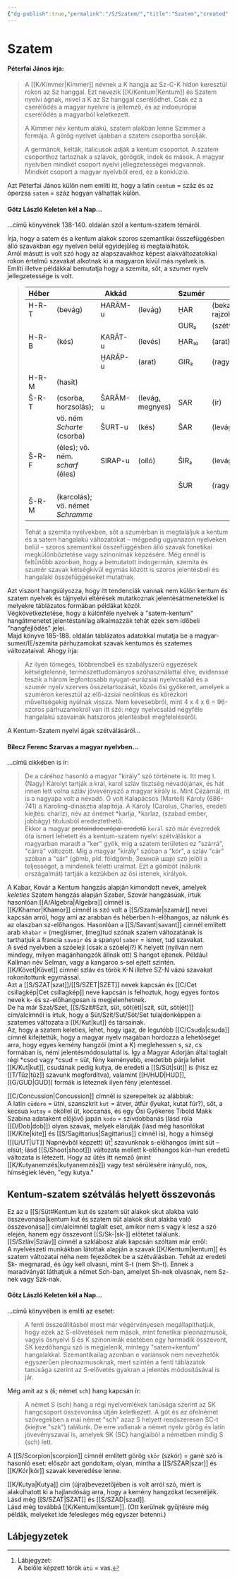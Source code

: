 ```yaml
---
{"dg-publish":true,"permalink":"/S/Szatem/","title":"Szatem","created":"2024-11-05T19:17","updated":"2025-07-16T14:25"}
---
```



# Szatem

#### Péterfai János írja:

> A [[K/Kimmer\|Kimmer]] névnek a K hangja az Sz-C-K hídon keresztül rokon az Sz hanggal. Ezt nevezik [[K/Kentum\|Kentum]] és Szatem nyelvi ágnak, mivel a K az Sz hanggal cserélődhet. Csak ez a cserélődés a magyar nyelvre is jellemző, és az indoeurópai cserélődés a magyarból keletkezett.  
> 
> A Kimmer név kentum alakú, szatem alakban lenne Szimmer a formája. A görög nyelvet újabban a szatem csoportba sorolják.  
> 
> A germánok, kelták, italicusok adják a kentum csoportot. A szatem csoporthoz tartoznak a szlávok, görögök, indek és mások. A magyar nyelvben mindkét csoport nyelvi jellegzetességei megvannak. Mindkét csoport a magyar nyelvből ered, ez a konklúzió.  

Azt Péterfai János külön nem említi itt, hogy a latin `centum` = száz és az óperzsa `satem` = száz hogyan válhattak külön.  

#### Götz László Keleten kél a Nap...  

...című könyvének 138-140. oldalán szól a kentum-szatem témáról.  

Írja, hogy a satem és a kentum alakok szoros szemantikai összefüggésben álló szavakban egy nyelven belül egyidejűleg is megtalálhatók.  
Arról másutt is volt szó hogy az alapszavakhoz képest alakváltozatokkal rokon értelmű szavakat alkotnak ki a magyaron kívül más nyelvek is.  
Említi illetve példákkal bemutatja hogy a szemita, sőt, a szumer nyelv jellegzetessége is volt.  

> | Héber |                                  | Akkád   |                  | Szumér |                    |
> | ----- | -------------------------------- | ------- | ---------------- | ------ | ------------------ |
> | H-R-T | (bevág)                          | HARÂM-u | (levág)          | ḪAR    | (bekarcol, rajzol) |
> |       |                                  |         |                  | GUR₂   | (szétvág)          |
> | H-R-B | (kés)                            | KARÂT-u | (levés)          | ḪAR₁₀  | (arat)             |
> |       |                                  | ḪARÂP-u | (arat)           | GIR₂   | (ragyog)           |
> | H-R-M | (hasít)                          |         |                  |        |                    |
> | Š-R-T | (csorba, horzsolás);             | ŠARÂM-u | (levág, megnyes) | SAR    | (ír)               |
> |       | vö. ném *Scharte* (csorba)       | ŠURT-u  | (kés)            | ŠAR    | (levág)            |
> | Š-R-F | (éles); vö. ném. *scharf* (éles) | SIRAP-u | (olló)           | ŠIR₂   | (levág)            |
> |       |                                  |         |                  | ŠUR    | (ragyog)           |
> | Š-R-M | (karcolás); vö. német *Schramme* |         |                  |        |                    |
> 
> Tehát a szemita nyelvekben, sőt a szumérban is megtaláljuk a kentum és a satem hangalakú változatokat – mégpedig ugyanazon nyelveken belül – szoros szemantikai összefüggésben álló szavak fonetikai megkülönböztetése vagy szinonimák képzésére. Még ennél is feltűnőbb azonban, hogy a bemutatott indogermán, szemita és szumér szavak kétségkívül egymás között is szoros jelentésbeli és hangalaki összefüggéseket mutatnak.  

Azt viszont hangsúlyozza, hogy itt tendenciák vannak nem külön kentum és szatem nyelvek és tájnyelvi eltérések mutatkoznak jelentésátmenetekkel is melyekre táblázatos formában példákat közöl.  
Végkövetkeztetése, hogy a különféle nyelvek a "satem-kentum" hangátmenetet jelentéstanilag alkalmazzák tehát ezek sem időbeli "hangfejlődés" jelei.  
Majd könyve 185-188. oldalán táblázatos adatokkal mutatja be a magyar-sumer/IE/szemita párhuzamokat szavak kentumos és szatemes változataival. Ahogy írja:  
> Az ilyen tömeges, többrendbeli és szabályszerű egyezések kétségtelenné, természettudományos szóhasználattal élve, evidenssé teszik a három legfontosabb nyugat-eurázsiai nyelvcsalád és a szumér nyelv szerves összetartozását, közös ősi gyökereit, amelyek a szuméron keresztül az elő-ázsiai neolitikus és kőrézkori műveltségekig nyúlnak vissza. Nem kevesebbről, mint 4 x 4 x 6 = 96-szoros párhuzamokról van itt szó: négy nyelvcsalád négyféle hangalakú szavainak hatszoros jelentésbeli megfeleléséről.  

A Kentum-Szatem nyelvi ágak szétválásáról...

#### Bilecz Ferenc Szarvas a magyar nyelvben...

...című cikkében is ír:  
> De a cáréhoz hasonló a magyar "király" szó története is. Itt meg I. (Nagy) Károlyt tartják a král, karol szláv tisztség névadójának, és hát innen lett volna szláv jövevényszó a magyar király is. Mint Cézárnál, itt is a nagyapa volt a névadó. Ő volt Kalapácsos (Martell) Károly (686-741) a Karoling-dinasztia alapítója. A Károly (Carolus, Charles, eredeti kiejtés: charlz), név az ónémet \*karlja, \*karlaz, (szabad ember, jobbágy) titulusból eredeztethető.  
> Ekkor a magyar ~~protoindoeurópai eredetű~~ `kerál` szó már évezredek óta ismert lehetett és a kentum-szatem nyelvi szétváláskor a magyarban maradt a "ker" gyök, míg a szatem területen ez "szárrá", "cárrá" változott. Míg a magyar "király" szóban a "kör", a szláv "cár" szóban a "sár" (gömb, pld. földgömb, Земной шар) szó jelöli a teljességet, a mindenek feletti uralmat. Ezt a gömböt (nálunk országalmát) tartják a kezükben az ősi istenek, királyok.  

A Kabar, Kovár a Kentum hangzás alapján kimondott nevek, amelyek *keleties* Szatem hangzás alapján Szabar, Szovár hangzásúak, írtuk hasonlóan [[A/Algebra\|Algebra]] címnél is.  
[[K/Khamor\|Khamor]] címnél is szó volt a [[S/Szamár\|szamár]] nevei kapcsán arról, hogy ami az arabban és héberben h-előhangos, az nálunk és az olaszban sz-előhangos. Hasonlóan a [[S/Savant\|savant]] címnél említett arab `khabar` = (meg)ismer, (meg)tud szónak szatem változatának is tarthatjuk a francia `savoir` és a spanyol `saber` = ismer, tud szavakat.  
A svéd nyelvben a szóeleji (csak a szóeleji?) K helyett (nyilván nem mindegy, milyen magánhangzók állnak ott) S hangot ejtenek. Például Kallman név Selman, vagy a kangaroo s-sel ejtett szintén.  
[[K/Követ\|Követ]] címnél szláv és török K-N illetve SZ-N vázú szavakat rokonítottunk egymással.  
Azt a [[S/SZAT\|szat]]/[[S/SZET\|SZET]] nevek kapcsán és [[C/Cet csillagkép\|Cet csillagkép]] neve kapcsán is felhoztuk, hogy egyes fontos nevek k- és sz-előhangosan is megjelenhetnek.  
De ha már Szat/Szet, [[S/Szít#Szít, süt, söt(ét)\|szít, süt, söt(ét)]] cím/alcímnél is írtuk, hogy a Süt/Szít/Sut/Söt/Set tulajdonképpen a szatemes változata a [[K/Kut\|kut]] és társainak.  
Az, hogy a szatem keleties, lehet, hogy igaz, de legutóbb [[C/Csuda\|csuda]] címnél kifejtettük, hogy a magyar nyelv magában hordozza a lehetőséget arra, hogy egyes kemény hangzói (mint a K) meglehessen s, sz, cs formában is, némi jelentésmódosulattal is. Így a Magyar Adorján által taglalt régi \*csod vagy \*csud = süt, fény keményebb, eredetibb párja lehet [[K/Kut\|kut]], csudának pedig kutya, de eredeti a [[S/Süt\|süt]] is (hisz ez [[T/Tűz\|tűz]] szavunk megfordítva), valamint [[H/HUD\|HUD]], [[G/GUD\|GUD]] formák is léteznek ilyen fény jelentéssel.  

[[C/Concussion\|Concussion]] címnél is szerepeltek az alábbiak:  
A latin `cūdere` = ütni, szanszkrit `kut` = átver, átfúr (lyukat, kutat fúr?), sőt, a kecsua `kutay` = ököllel üt, koccanás, és egy Ősi Gyökeres Tibold Makk Szabina adataként előjövő japán `kodo` = szívdobbanás (lásd róla [[D/Dob\|dob]]) olyan szavak, melyek elárulják (lásd még hasonlókat [[K/Kite\|kite]] és [[S/Sagittarius\|Sagittarius]] címnél is), hogy a hímségi ([[U/UT\|UT]] Napnévből képzett) üt[^1] szavunknak s-előhangos (mint süt – elsüt; lásd [[S/Shoot\|shoot]]) változata mellett k-előhangos kún-hun eredetű változata is létezett. Hogy az ütés itt nemző (mint [[K/Kutyanemzés\|kutyanemzés]]) vagy test sérülésére irányuló, nos, hímségiek lévén, "egy kutya." 

## Kentum-szatem szétválás helyett összevonás

Ez az a [[S/Süt#Kentum kut és szatem süt alakok skut alakba való összevonása\|kentum kut és szatem süt alakok skut alakba való összevonása]] cím/alcímnél taglalt eset, amikor nem s vagy k lesz a szó elején, hanem egy összevont [[S/Sk-\|sk-]] előtétet találunk.  
[[S/Szláv\|Szláv]] címnél a szklábosz alak kapcsán szóltam már erről:  
A nyelvészeti munkákban látottak alapján a szavak [[K/Kentum\|kentum]] és szatem változatai néha nem fejeződtek be a szétválásban. Tehát az eredeti Sk- megmarad, és úgy kell olvasni, mint S-t (nem Sh-t). Ennek a maradványát láthatjuk a német Sch-ban, amelyet Sh-nek olvasnak, nem Sz-nek vagy Szk-nak.  

#### Götz László Keleten kél a Nap...

...című könyvében is említi az esetet:  
> A fenti összeállításból most már végérvényesen megállapíthatjuk, hogy ezek az S-elővetések nem mások, mint fonetikai pleonazmusok, vagyis ősnyelvi S és K szinonimák esetében egy harmadik összevont, SK kezdőhangú szó is megjelenik, mintegy "satem+kentum" hangalakkal. Szemantikailag azonban e variánsok nem nevezhetők egyszerűen pleonazmusoknak, mert szintén a fenti táblázatok tanúsága szerint az S-elővetés gyakran a jelentés módosításával is jár.  

Még amit az s (š; német `sch`) hang kapcsán ír:  
> A német S (sch) hang a régi nyelvemlékek tanúsága szerint az SK hangcsoport összevonása útján keletkezett. A gót és az ófelnémet szövegekben a mai német "sch" azaz S helyett rendszeresen SC-t (kiejtve "szk") találunk. De erre vallanak a német nyelv görög és latin jövevényszavai is, amelyek SK (SC) hangjaiból a németben mindig S (sch) lett.  

A [[S/Scorpion\|scorpion]] címnél említett görög `skōr` (szkór) = gané szó is hasonló eset: először azt gondoltam, olyan, mintha a [[S/SZAR\|szar]] és [[K/Kór\|kór]] szavak keveredése lenne.  

[[K/Kutya\|Kutya]] cím (újra)bevezetőjében is volt arról szó, miért is alakulhatott ki a hajlandóság arra, hogy a kemény hangzókat lecseréljék.  
Lásd még [[S/SZAT\|SZAT]] és [[S/SZAD\|szad]].  
Lásd még továbbá [[K/Kentum\|kentum]]. (Ott kerülnek gyűjtésre még példák, melyeket ide felesleges még egyszer betenni.)  

## Lábjegyzetek

[^1]: Lábjegyzet:  
A belőle képzett török `ütü` = vas.  